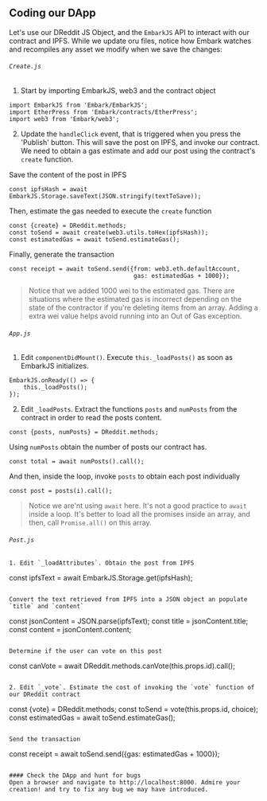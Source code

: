 ## Coding our DApp
Let's use our DReddit JS Object, and the `EmbarkJS` API to interact with our contract and IPFS. While we update oru files, notice how Embark watches and recompiles any asset we modify when we save the changes:

###### `Create.js`

1. Start by importing EmbarkJS, web3 and the contract object
```
import EmbarkJS from 'Embark/EmbarkJS';
import EtherPress from 'Embark/contracts/EtherPress';
import web3 from 'Embark/web3';
```

2. Update the `handleClick` event, that is triggered when you press the 'Publish' button. This will save the post on IPFS, and invoke our contract. We need to obtain a gas estimate and add our post using the contract's `create` function.


Save the content of the post in IPFS
```
const ipfsHash = await EmbarkJS.Storage.saveText(JSON.stringify(textToSave));
```

Then, estimate the gas needed to execute the `create` function

```
const {create} = DReddit.methods;    
const toSend = await create(web3.utils.toHex(ipfsHash));
const estimatedGas = await toSend.estimateGas();
```

Finally, generate the transaction
```
const receipt = await toSend.send({from: web3.eth.defaultAccount, 
                                   gas: estimatedGas + 1000});
```
> Notice that we added 1000 wei to the estimated gas. There are situations where the estimated gas is incorrect depending on the state of the contractor if you're deleting items from an array. Adding a extra wei value helps avoid running into an Out of Gas exception.

###### `App.js`


1. Edit `componentDidMount()`. Execute `this._loadPosts()` as soon as EmbarkJS initializes.
```
EmbarkJS.onReady(() => {
    this._loadPosts();
});
```

2. Edit `_loadPosts`. Extract the functions `posts` and `numPosts` from the contract in order to read the posts content.

```
const {posts, numPosts} = DReddit.methods;
```

Using `numPosts` obtain the number of posts our contract has.
```
const total = await numPosts().call();
```

And then, inside the loop, invoke `posts` to obtain each post individually

```
const post = posts(i).call();
```
> Notice we are'nt using `await` here. It's not a good practice to `await` inside a loop. It's better to load all the promises inside an array, and then, call `Promise.all()` on this array.

###### `Post.js`

```
1. Edit `_loadAttributes`. Obtain the post from IPFS
```
 const ipfsText = await EmbarkJS.Storage.get(ipfsHash);
```

Convert the text retrieved from IPFS into a JSON object an populate `title` and `content`
```
const jsonContent = JSON.parse(ipfsText);
const title = jsonContent.title;
const content = jsonContent.content;
```

Determine if the user can vote on this post
```
const canVote = await DReddit.methods.canVote(this.props.id).call();
```

2. Edit `_vote`. Estimate the cost of invoking the `vote` function of our DReddit contract
```
const {vote} = DReddit.methods;
const toSend = vote(this.props.id, choice);
const estimatedGas = await toSend.estimateGas();
```

Send the transaction
```
const receipt = await toSend.send({gas: estimatedGas + 1000});
```

#### Check the DApp and hunt for bugs
Open a browser and navigate to http://localhost:8000. Admire your creation! and try to fix any bug we may have introduced.